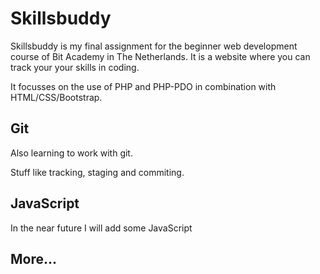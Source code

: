 # Skillsbuddy

Skillsbuddy is my final assignment for the beginner web development course of Bit Academy in The Netherlands.
It is a website where you can track your your skills in coding.

It focusses on the use of PHP and PHP-PDO in combination with HTML/CSS/Bootstrap. 

## Git

Also learning to work with git.

Stuff like tracking, staging and commiting.

## JavaScript

In the near future I will add some JavaScript

## More...
